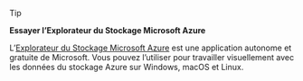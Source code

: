 > [!TIP]
> 
> **Essayer l’Explorateur du Stockage Microsoft Azure**
> 
> L’[Explorateur du Stockage Microsoft Azure](/azure/vs-azure-tools-storage-manage-with-storage-explorer) est une application autonome et gratuite de Microsoft. Vous pouvez l’utiliser pour travailler visuellement avec les données du stockage Azure sur Windows, macOS et Linux.
> 
> 

